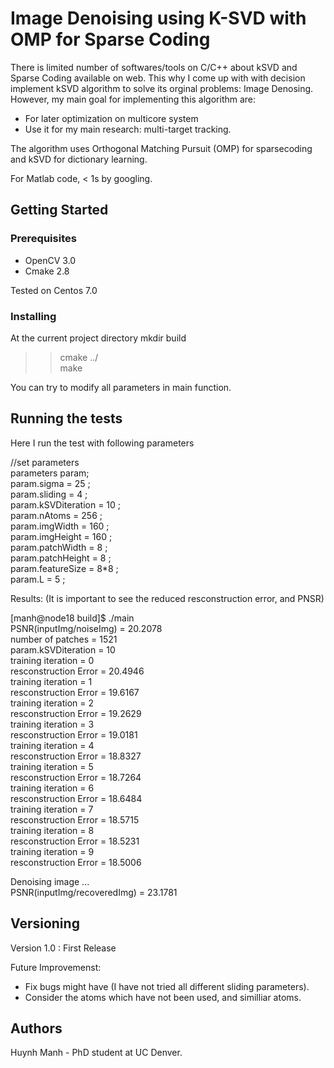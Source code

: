 # Image Denoising using K-SVD with OMP for Sparse Coding
There is limited number of softwares/tools on C/C++ about kSVD and Sparse Coding available on web. This why I come up with with decision 
implement kSVD algorithm to solve its orginal problems: Image Denosing. 
However, my main goal for implementing this algorithm are:
  - For later optimization on multicore system 
  - Use it for my main research: multi-target tracking.

The algorithm uses Orthogonal Matching Pursuit (OMP) for sparsecoding and kSVD for dictionary learning. 

For Matlab code, < 1s by googling. 

## Getting Started

### Prerequisites

 - OpenCV 3.0 
 - Cmake 2.8 
 
 Tested on Centos 7.0

### Installing
At the current project directory
mkdir build 
>> cmake ../  
>> make  

You can try to modify all parameters in main function. 

## Running the tests

Here I run the test with following parameters 

   //set parameters  
   parameters param;  
   param.sigma = 25 ;  
   param.sliding = 4 ;  
   param.kSVDiteration = 10 ;  
   param.nAtoms = 256 ;  
   param.imgWidth = 160 ;  
   param.imgHeight = 160 ;  
   param.patchWidth = 8 ;  
   param.patchHeight = 8 ;  
   param.featureSize = 8*8 ;  
   param.L = 5 ;  
   
  Results: (It is important to see the reduced resconstruction error, and PNSR)  

[manh@node18 build]$ ./main  
PSNR(inputImg/noiseImg) = 20.2078  
number of patches = 1521  
param.kSVDiteration = 10  
training iteration = 0  
 resconstruction Error = 20.4946  
training iteration = 1  
 resconstruction Error = 19.6167  
training iteration = 2  
 resconstruction Error = 19.2629  
training iteration = 3  
 resconstruction Error = 19.0181  
training iteration = 4  
 resconstruction Error = 18.8327  
training iteration = 5  
 resconstruction Error = 18.7264  
training iteration = 6  
 resconstruction Error = 18.6484  
training iteration = 7  
 resconstruction Error = 18.5715  
training iteration = 8  
 resconstruction Error = 18.5231  
training iteration = 9  
 resconstruction Error = 18.5006  

Denoising image ...  
PSNR(inputImg/recoveredImg) = 23.1781  

## Versioning

Version 1.0 : First Release  

Future Improvemenst:   
 - Fix bugs might have (I have not tried all different sliding parameters).   
 - Consider the atoms which have not been used, and similliar atoms.  
 
 ## Authors

 Huynh Manh - PhD student at UC Denver. 




